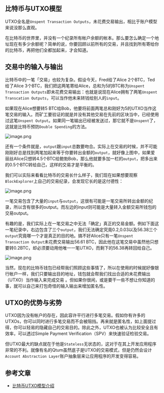 ## 比特币与UTXO模型

UTXO全名是`Unspent Transaction Outputs`，未花费交易输出，相比于账户模型来说没那么直观。

在比特币的世界里，并没有一个纪录所有帐户余额的帐本。那么要怎么确定一个地址现在有多少余额呢？简单的说，你要回顾以前所有的交易，并且找到所有寄给你的比特币，再把他们全都加起来，才会知道。

## 交易中的输入与输出

比特币中的一笔「交易」也较为复杂。假设今天，Fred给了Alice 2个BTC，Ted给了Alice 3个BTC，我们把这两笔寄给Alice，总和为5的BTC称为`Unspent Transaction Outputs`即未花费交易输出：也就是说现在Alice拥有了两笔`Unspent Transcation Outputs`，可以当作他未来转钱给别人的`input`。

如果现在Alice想要转5 BTC给Bob，他要将前面两笔总和刚好为5的UTXO当作这笔交易的输入。而矿工要验证的就是并没有其他交易在先前的区块当中，已经使用过这笔`Unspent Output`。如果同一笔输出已经被发送过，那它就不是`Unspent`了，这就是比特币预防`Double Spending`的方法。

![image.png](https://upload-images.jianshu.io/upload_images/266271-a912b6d9cce94882.png?imageMogr2/auto-orient/strip%7CimageView2/2/w/1240)

还有一个条件就是，`output`跟`input`总数要吻合。实际上在交易的时候，并不可能刚刚好总是找到两笔加起来等于你要转出金额的`output`，就好像上图中，如果爱丽丝Alice只想转4.5个BTC给鲍勃Bob，那么他就要多加一栏的`output`，把多出来的0.5个BTC转给自己，这样的交易才是平衡的。

我们可以实际来看看比特币的交易长什么样子，我们现在如果想要观察`BlockExplorer`上自己的交易纪录，会发现它长的是这付德性：

![image.png](https://upload-images.jianshu.io/upload_images/266271-825fbac3baa7a58f.png?imageMogr2/auto-orient/strip%7CimageView2/2/w/1240)

一笔交易包含了大量的`input`与`output`，这很有可能是一笔交易所转出金额的纪录，所以含有很多的output。而左边的input则可能是大量转入金额交易所钱包的交易output。

有趣的是，我们实际上在一笔交易之中无法「确定」真正的交易金额。例如下面这一笔纪录中，右边包含了三个`output`，我们无法确定究竟0.2,0.03以及56.38三个`output`究竟哪一个才是真正的目的地。搞不好Alice只有一笔`Unspent Transaction Output`未花费交易输出56.61 BTC，因此他在这笔交易中虽然他只想要转0.2BTC，却必须要动用他唯一一笔UTXO，而剩下的56.38再转回给自己。

![image.png](https://upload-images.jianshu.io/upload_images/266271-e9dc97bbf8be3cac.png?imageMogr2/auto-orient/strip%7CimageView2/2/w/1240)

当然，现在的比特币钱包已经帮我们照顾这些事情了，所以在使用的时候就好像银行帐户一样，我们只要输出目的地址，钱包就会帮我们找出合适的未花费输出（UTXO）当作输入来完成交易 。但如果你很闲，或是要干一些不想让你知道的事，就可以自己来打包奇怪的输入输出来增加匿名性。

## UTXO的优势与劣势

UTXO因为没有帐户的存在，因此容许平行进行多笔交易。假如你有许多的UTXOs，你可以同时进行多笔交易而不会被阻挡。再来就是匿名性，如上面提过得，你可以轻易的隐藏自己的交易目的。除此之外，UTXO也被认为比较安全且有效率，可以透过Simple Payment Verification（SPV）来快速验证检验交易。

但UTXO最大的缺点就在于他是`Stateless`无状态的，这对于在其上开发应用程序非常的不利。就像有名的Qtum虽然底子是UTXO的交易模式，但是仍然会设计`Account Abstraction Layer`账户抽象层来让应用程序的开发变得容易。


## 参考文章

- [比特币UTXO模型介绍](https://segmentfault.com/a/1190000016809872)